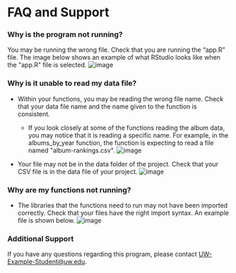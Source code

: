 # FAQ and Support

### Why is the program not running?

You may be running the wrong file. Check that you are running the “app.R” file. The image below shows an example of what RStudio looks like when the "app.R" file is selected.
![image](https://github.com/user-attachments/assets/04232edd-59ae-466d-8d8b-5bfb0004580c)


### Why is it unable to read my data file?
* Within your functions, you may be reading the wrong file name. Check that your data file name and the name given to the function is consistent.
  * If you look closely at some of the functions reading the album data, you may notice that it is reading a specific name. For example, in the albums_by_year function, the function is expecting to read a file named "album-rankings.csv". ![image](https://github.com/user-attachments/assets/8df2d632-6562-4e08-b894-38b1517f16b0)

* Your file may not be in the data folder of the project. Check that your CSV file is in the data file of your project. ![image](https://github.com/user-attachments/assets/6c5c7c87-7ed0-4d6e-8f24-5c441b4fdd47)


### Why are my functions not running?
* The libraries that the functions need to run may not have been imported correctly. Check that your files have the right import syntax. An example file is shown below. ![image](https://github.com/user-attachments/assets/6f1025a6-05d9-4f5f-969a-309936c38b7c)



### Additional Support

If you have any questions regarding this program, please contact [UW-Example-Student@uw.edu](mailto:UW-Example-Student@uw.edu).
